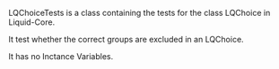 LQChoiceTests is a class containing the tests for the class LQChoice in Liquid-Core.

It test whether the correct groups are excluded in an LQChoice.

It has no Inctance Variables.
